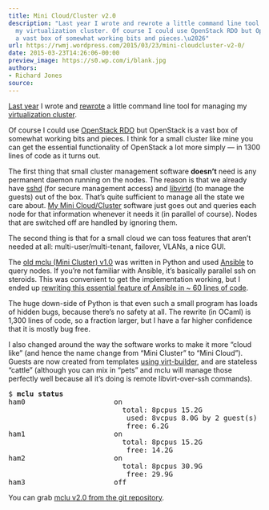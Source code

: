 ```yaml
---
title: Mini Cloud/Cluster v2.0
description: "Last year I wrote and rewrote a little command line tool for managing
  my virtualization cluster. Of course I could use OpenStack RDO but OpenStack is
  a vast box of somewhat working bits and pieces.\u2026"
url: https://rwmj.wordpress.com/2015/03/23/mini-cloudcluster-v2-0/
date: 2015-03-23T14:26:06-00:00
preview_image: https://s0.wp.com/i/blank.jpg
authors:
- Richard Jones
source:
---
```


<p><a href="https://rwmj.wordpress.com/2014/05/09/mini-cluster-mclu-command-line-tool/#content">Last year</a> I wrote and <a href="https://rwmj.wordpress.com/2014/05/12/mini-cluster-mclu-rewritten-to-use-ansible/#content">rewrote</a> a little command line tool for managing my <a href="https://rwmj.wordpress.com/2014/04/28/caseless-virtualization-cluster-part-5/#content">virtualization cluster</a>.</p>
<p>Of course I could use <a href="https://www.rdoproject.org/">OpenStack RDO</a> but OpenStack is a vast box of somewhat working bits and pieces. I think for a small cluster like mine you can get the essential functionality of OpenStack a lot more simply — in 1300 lines of code as it turns out.</p>
<p>The first thing that small cluster management software <b>doesn’t</b> need is any permanent daemon running on the nodes. The reason is that we already have <a href="https://en.wikipedia.org/wiki/Secure_Shell">sshd</a> (for secure management access) and <a href="https://libvirt.org/remote.html">libvirtd</a> (to manage the guests) out of the box.  That’s quite sufficient to manage all the state we care about. <a href="http://git.annexia.org/?p=mclu.git%3Ba=summary">My Mini Cloud/Cluster</a> software just goes out and queries each node for that information whenever it needs it (in parallel of course).  Nodes that are switched off are handled by ignoring them.</p>
<p>The second thing is that for a small cloud we can toss features that aren’t needed at all: multi-user/multi-tenant, failover, VLANs, a nice GUI.</p>
<p>The <a href="http://git.annexia.org/?p=mclu.git%3Ba=summary">old mclu (Mini Cluster) v1.0</a> was written in Python and used <a href="https://rwmj.wordpress.com/2014/05/12/mini-cluster-mclu-rewritten-to-use-ansible/#content">Ansible</a> to query nodes. If you’re not familiar with Ansible, it’s basically parallel ssh on steroids. This was convenient to get the implementation working, but I ended up <a href="http://git.annexia.org/?p=mclu.git%3Ba=blob%3Bf=parallel.ml%3Bhb=HEAD">rewriting this essential feature of Ansible in ~ 60 lines of code</a>.</p>
<p>The huge down-side of Python is that even such a small program has loads of hidden bugs, because there’s no safety at all. The rewrite (in OCaml) is 1,300 lines of code, so a fraction larger, but I have a far higher confidence that it is mostly bug free.</p>
<p>I also changed around the way the software works to make it more “cloud like” (and hence the name change from “Mini Cluster” to “Mini Cloud”). Guests are now created from templates <a href="http://libguestfs.org/virt-builder.1.html">using virt-builder</a>, and are stateless “cattle” (although you can mix in “pets” and mclu will manage those perfectly well because all it’s doing is remote libvirt-over-ssh commands).</p>
<pre>$ <b>mclu status</b>
ham0                     on
                           total: 8pcpus 15.2G
                            used: 8vcpus 8.0G by 2 guest(s)
                            free: 6.2G
ham1                     on
                           total: 8pcpus 15.2G
                            free: 14.2G
ham2                     on
                           total: 8pcpus 30.9G
                            free: 29.9G
ham3                     off
</pre>
<p>You can grab <a href="http://git.annexia.org/?p=mclu.git%3Ba=summary">mclu v2.0 from the git repository</a>.</p>

